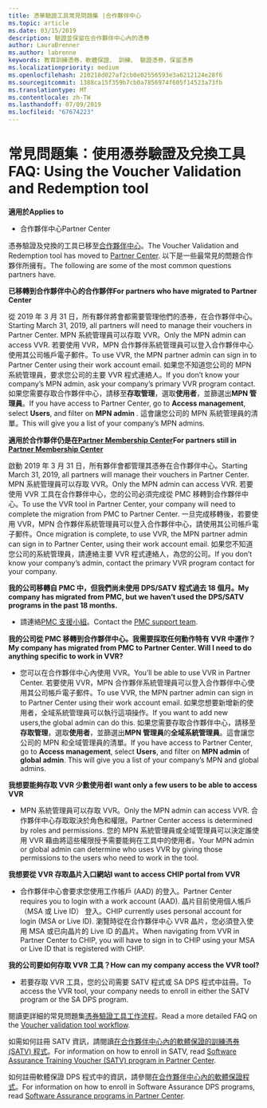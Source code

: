 ```yaml
---
title: 憑單驗證工具常見問題集 |合作夥伴中心
ms.topic: article
ms.date: 03/15/2019
description: 驗證並保留在合作夥伴中心內的憑券
author: LauraBrenner
ms.author: labrenne
keywords: 教育訓練憑券，軟體保證、 訓練、 驗證憑券，保留憑券
ms.localizationpriority: medium
ms.openlocfilehash: 210218d027af2cb0e02556593e3a6212124e28f6
ms.sourcegitcommit: 1388ca15f359b7cb0a7856974f605f14523a73fb
ms.translationtype: MT
ms.contentlocale: zh-TW
ms.lasthandoff: 07/09/2019
ms.locfileid: "67674223"
---
```

# <a name="faq-using-the-voucher-validation-and-redemption-tool"></a><span data-ttu-id="7fb48-104">常見問題集：使用憑券驗證及兌換工具</span><span class="sxs-lookup"><span data-stu-id="7fb48-104">FAQ: Using the Voucher Validation and Redemption tool</span></span> 

<span data-ttu-id="7fb48-105">**適用於**</span><span class="sxs-lookup"><span data-stu-id="7fb48-105">**Applies to**</span></span>

- <span data-ttu-id="7fb48-106">合作夥伴中心</span><span class="sxs-lookup"><span data-stu-id="7fb48-106">Partner Center</span></span>

<span data-ttu-id="7fb48-107">憑券驗證及兌換的工具已移至[合作夥伴中心](https://partner.microsoft.com/en-us/pcv/dashboard/overview)。</span><span class="sxs-lookup"><span data-stu-id="7fb48-107">The Voucher Validation and Redemption tool has moved to [Partner Center](https://partner.microsoft.com/en-us/pcv/dashboard/overview).</span></span> <span data-ttu-id="7fb48-108">以下是一些最常見的問題合作夥伴所擁有。</span><span class="sxs-lookup"><span data-stu-id="7fb48-108">The following are some of the most common questions partners have.</span></span> 

<span data-ttu-id="7fb48-109">**已移轉到合作夥伴中心的合作夥伴**</span><span class="sxs-lookup"><span data-stu-id="7fb48-109">**For partners who have migrated to Partner Center**</span></span>

 <span data-ttu-id="7fb48-110">從 2019 年 3 月 31 日，所有夥伴將會都需要管理他們的憑券，在合作夥伴中心。</span><span class="sxs-lookup"><span data-stu-id="7fb48-110">Starting March 31, 2019, all partners will need to manage their vouchers in Partner Center.</span></span> <span data-ttu-id="7fb48-111">MPN 系統管理員可以存取 VVR。</span><span class="sxs-lookup"><span data-stu-id="7fb48-111">Only the MPN admin can access VVR.</span></span> <span data-ttu-id="7fb48-112">若要使用 VVR，MPN 合作夥伴系統管理員可以登入合作夥伴中心使用其公司帳戶電子郵件。</span><span class="sxs-lookup"><span data-stu-id="7fb48-112">To use VVR, the MPN partner admin can sign in to Partner Center using their work account email.</span></span> <span data-ttu-id="7fb48-113">如果您不知道您公司的 MPN 系統管理員，要求您公司的主要 VVR 程式連絡人。</span><span class="sxs-lookup"><span data-stu-id="7fb48-113">If you don’t know your company’s MPN admin, ask your company’s primary VVR program contact.</span></span>  <span data-ttu-id="7fb48-114">如果您需要存取合作夥伴中心，請移至**存取管理**，選取**使用者**，並篩選出**MPN 管理員**。</span><span class="sxs-lookup"><span data-stu-id="7fb48-114">If you have access to Partner Center, go to **Access management**, select **Users**, and filter on **MPN admin** .</span></span> <span data-ttu-id="7fb48-115">這會讓您公司的 MPN 系統管理員的清單。</span><span class="sxs-lookup"><span data-stu-id="7fb48-115">This will give you a list of your company’s MPN admins.</span></span>  

<span data-ttu-id="7fb48-116">**適用於合作夥伴仍是在[Partner Membership Center](https://partner.microsoft.com/)**</span><span class="sxs-lookup"><span data-stu-id="7fb48-116">**For partners still in [Partner Membership Center](https://partner.microsoft.com/)**</span></span>

<span data-ttu-id="7fb48-117">啟動 2019 年 3 月 31 日，所有夥伴會都管理其憑券在合作夥伴中心。</span><span class="sxs-lookup"><span data-stu-id="7fb48-117">Starting March 31, 2019, all partners will manage their vouchers in Partner Center.</span></span> <span data-ttu-id="7fb48-118">MPN 系統管理員可以存取 VVR。</span><span class="sxs-lookup"><span data-stu-id="7fb48-118">Only the MPN admin can access VVR.</span></span> <span data-ttu-id="7fb48-119">若要使用 VVR 工具在合作夥伴中心，您的公司必須完成從 PMC 移轉到合作夥伴中心。</span><span class="sxs-lookup"><span data-stu-id="7fb48-119">To use the VVR tool in Partner Center, your company will need to complete the migration from PMC to Partner Center.</span></span> <span data-ttu-id="7fb48-120">一旦完成移轉後，若要使用 VVR，MPN 合作夥伴系統管理員可以登入合作夥伴中心，請使用其公司帳戶電子郵件。</span><span class="sxs-lookup"><span data-stu-id="7fb48-120">Once migration is complete, to use VVR, the MPN partner admin can sign in to Partner Center, using their work account email.</span></span> <span data-ttu-id="7fb48-121">如果您不知道您公司的系統管理員，請連絡主要 VVR 程式連絡人，為您的公司。</span><span class="sxs-lookup"><span data-stu-id="7fb48-121">If you don’t know your company’s admin, contact the primary VVR program contact for your company.</span></span>  


<span data-ttu-id="7fb48-122">**我的公司移轉自 PMC 中，但我們尚未使用 DPS/SATV 程式過去 18 個月。**</span><span class="sxs-lookup"><span data-stu-id="7fb48-122">**My company has migrated from PMC, but we haven’t used the DPS/SATV programs in the past 18 months.**</span></span>

- <span data-ttu-id="7fb48-123">請連絡[PMC 支援小組](mailto:proghelp@microsoft.com)。</span><span class="sxs-lookup"><span data-stu-id="7fb48-123">Contact the [PMC support team](mailto:proghelp@microsoft.com).</span></span> 


<span data-ttu-id="7fb48-124">**我的公司從 PMC 移轉到合作夥伴中心。我需要採取任何動作特有 VVR 中運作？**</span><span class="sxs-lookup"><span data-stu-id="7fb48-124">**My company has migrated from PMC to Partner Center. Will I need to do anything specific to work in VVR?**</span></span> 

- <span data-ttu-id="7fb48-125">您可以在合作夥伴中心內使用 VVR。</span><span class="sxs-lookup"><span data-stu-id="7fb48-125">You’ll be able to use VVR in Partner Center.</span></span>  <span data-ttu-id="7fb48-126">若要使用 VVR，MPN 合作夥伴系統管理員可以登入合作夥伴中心使用其公司帳戶電子郵件。</span><span class="sxs-lookup"><span data-stu-id="7fb48-126">To use VVR, the MPN partner admin can sign in to Partner Center using their work account email.</span></span> <span data-ttu-id="7fb48-127">如果您想要新增新的使用者，全域系統管理員可以執行這項操作。</span><span class="sxs-lookup"><span data-stu-id="7fb48-127">If you want to add new users,the global admin can do this.</span></span> <span data-ttu-id="7fb48-128">如果您需要存取合作夥伴中心，請移至**存取管理**，選取**使用者**，並篩選出**MPN 管理員**的**全域系統管理員**。這會讓您公司的 MPN 和全域管理員的清單。</span><span class="sxs-lookup"><span data-stu-id="7fb48-128">If you have access to Partner Center, go to **Access management**, select **Users**, and filter on **MPN admin** of **global admin**. This will give you a list of your company’s MPN and global admins.</span></span>  

<span data-ttu-id="7fb48-129">**我想要能夠存取 VVR 少數使用者**</span><span class="sxs-lookup"><span data-stu-id="7fb48-129">**I want only a few users to be able to access VVR**</span></span>

- <span data-ttu-id="7fb48-130">MPN 系統管理員可以存取 VVR。</span><span class="sxs-lookup"><span data-stu-id="7fb48-130">Only the MPN admin can access VVR.</span></span> <span data-ttu-id="7fb48-131">合作夥伴中心存取取決於角色和權限。</span><span class="sxs-lookup"><span data-stu-id="7fb48-131">Partner Center access is determined by roles and permissions.</span></span> <span data-ttu-id="7fb48-132">您的 MPN 系統管理員或全域管理員可以決定誰使用 VVR 藉由將這些權限授予需要能夠在工具中的使用者。</span><span class="sxs-lookup"><span data-stu-id="7fb48-132">Your MPN admin or global admin can determine who uses VVR by giving those permissions to the users who need to work in the tool.</span></span>

<span data-ttu-id="7fb48-133">**我想要從 VVR 存取晶片入口網站**</span><span class="sxs-lookup"><span data-stu-id="7fb48-133">**I want to access CHIP portal from VVR**</span></span>

- <span data-ttu-id="7fb48-134">合作夥伴中心會要求您使用工作帳戶 (AAD) 的登入。</span><span class="sxs-lookup"><span data-stu-id="7fb48-134">Partner Center requires you to login with a work account (AAD).</span></span>  <span data-ttu-id="7fb48-135">晶片目前使用個人帳戶 （MSA 或 Live ID） 登入。</span><span class="sxs-lookup"><span data-stu-id="7fb48-135">CHIP currently uses personal account for login (MSA or Live ID).</span></span>  <span data-ttu-id="7fb48-136">瀏覽時從在合作夥伴中心 VVR 晶片，您必須登入使用 MSA 或已向晶片的 Live ID 的晶片。</span><span class="sxs-lookup"><span data-stu-id="7fb48-136">When navigating from VVR in Partner Center to CHIP, you will have to sign in to CHIP using your MSA or Live ID that is registered with CHIP.</span></span>

<span data-ttu-id="7fb48-137">**我的公司要如何存取 VVR 工具？**</span><span class="sxs-lookup"><span data-stu-id="7fb48-137">**How can my company access the VVR tool?**</span></span>

- <span data-ttu-id="7fb48-138">若要存取 VVR 工具，您的公司需要 SATV 程式或 SA DPS 程式中註冊。</span><span class="sxs-lookup"><span data-stu-id="7fb48-138">To access the VVR tool, your company needs to enroll in either the SATV program or the SA DPS program.</span></span>

<span data-ttu-id="7fb48-139">閱讀更詳細的常見問題集[憑券驗證工具工作流程](https://query.prod.cms.rt.microsoft.com/cms/api/am/binary/RE3kz5o)。</span><span class="sxs-lookup"><span data-stu-id="7fb48-139">Read a more detailed FAQ on the [Voucher validation tool workflow](https://query.prod.cms.rt.microsoft.com/cms/api/am/binary/RE3kz5o).</span></span>

<span data-ttu-id="7fb48-140">如需如何註冊 SATV 資訊，請閱讀[在合作夥伴中心內的軟體保證的訓練憑券 (SATV) 程式](software-assurance-satv.md)。</span><span class="sxs-lookup"><span data-stu-id="7fb48-140">For information on how to enroll in SATV, read [Software Assurance Training Voucher (SATV) program in Partner Center](software-assurance-satv.md).</span></span>

<span data-ttu-id="7fb48-141">如何註冊軟體保證 DPS 程式中的資訊，請參閱[在合作夥伴中心內的軟體保證程式](software-assurance-dps.md)。</span><span class="sxs-lookup"><span data-stu-id="7fb48-141">For information on how to enroll in Software Assurance DPS programs, read [Software Assurance programs in Partner Center](software-assurance-dps.md).</span></span>
